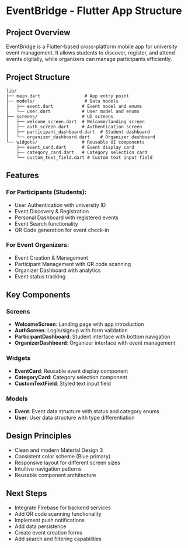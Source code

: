 # EventBridge - Flutter App Structure

## Project Overview
EventBridge is a Flutter-based cross-platform mobile app for university event management. It allows students to discover, register, and attend events digitally, while organizers can manage participants efficiently.

## Project Structure

```
lib/
├── main.dart                 # App entry point
├── models/                   # Data models
│   ├── event.dart           # Event model and enums
│   └── user.dart            # User model and enums
├── screens/                 # UI screens
│   ├── welcome_screen.dart  # Welcome/landing screen
│   ├── auth_screen.dart     # Authentication screen
│   ├── participant_dashboard.dart  # Student dashboard
│   └── organizer_dashboard.dart    # Organizer dashboard
└── widgets/                 # Reusable UI components
    ├── event_card.dart      # Event display card
    ├── category_card.dart   # Category selection card
    └── custom_text_field.dart # Custom text input field
```

## Features

### For Participants (Students):
- User Authentication with university ID
- Event Discovery & Registration
- Personal Dashboard with registered events
- Event Search functionality
- QR Code generation for event check-in

### For Event Organizers:
- Event Creation & Management
- Participant Management with QR code scanning
- Organizer Dashboard with analytics
- Event status tracking

## Key Components

### Screens
- **WelcomeScreen**: Landing page with app introduction
- **AuthScreen**: Login/signup with form validation
- **ParticipantDashboard**: Student interface with bottom navigation
- **OrganizerDashboard**: Organizer interface with event management

### Widgets
- **EventCard**: Reusable event display component
- **CategoryCard**: Category selection component
- **CustomTextField**: Styled text input field

### Models
- **Event**: Event data structure with status and category enums
- **User**: User data structure with type differentiation

## Design Principles
- Clean and modern Material Design 3
- Consistent color scheme (Blue primary)
- Responsive layout for different screen sizes
- Intuitive navigation patterns
- Reusable component architecture

## Next Steps
- Integrate Firebase for backend services
- Add QR code scanning functionality
- Implement push notifications
- Add data persistence
- Create event creation forms
- Add search and filtering capabilities
